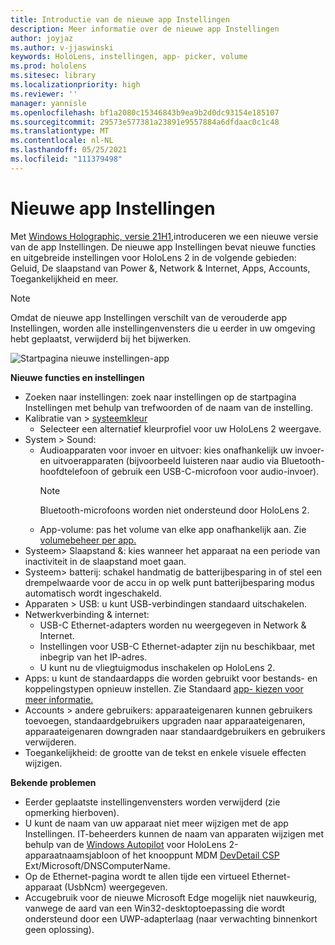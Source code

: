 ```yaml
---
title: Introductie van de nieuwe app Instellingen
description: Meer informatie over de nieuwe app Instellingen
author: joyjaz
ms.author: v-jjaswinski
keywords: HoloLens, instellingen, app- picker, volume
ms.prod: hololens
ms.sitesec: library
ms.localizationpriority: high
ms.reviewer: ''
manager: yannisle
ms.openlocfilehash: bf1a2080c15346843b9ea9b2d0dc93154e185107
ms.sourcegitcommit: 29573e577381a23891e9557884a6dfdaac0c1c48
ms.translationtype: MT
ms.contentlocale: nl-NL
ms.lasthandoff: 05/25/2021
ms.locfileid: "111379498"
---
```

# <a name="new-settings-app"></a>Nieuwe app Instellingen

Met [Windows Holographic, versie 21H1,](hololens-release-notes.md#windows-holographic-version-21h1)introduceren we een nieuwe versie van de app Instellingen. De nieuwe app Instellingen bevat nieuwe functies en uitgebreide instellingen voor HoloLens 2 in de volgende gebieden: Geluid, De slaapstand van Power &, Network & Internet, Apps, Accounts, Toegankelijkheid en meer.

> [!NOTE]
> Omdat de nieuwe app Instellingen verschilt van de verouderde app Instellingen, worden alle instellingenvensters die u eerder in uw omgeving hebt geplaatst, verwijderd bij het bijwerken.

![Startpagina nieuwe instellingen-app](images/new-settings-app.png)

**Nieuwe functies en instellingen**
- Zoeken naar instellingen: zoek naar instellingen op de startpagina Instellingen met behulp van trefwoorden of de naam van de instelling.
- Kalibratie van > [systeemkleur](hololens2-display.md#how-to-use-display-color-calibration)
    - Selecteer een alternatief kleurprofiel voor uw HoloLens 2 weergave.
- System > Sound:
  - Audioapparaten voor invoer en uitvoer: kies onafhankelijk uw invoer- en uitvoerapparaten (bijvoorbeeld luisteren naar audio via Bluetooth-hoofdtelefoon of gebruik een USB-C-microfoon voor audio-invoer).
    > [!NOTE]
    > Bluetooth-microfoons worden niet ondersteund door HoloLens 2.
  - App-volume: pas het volume van elke app onafhankelijk aan. Zie [volumebeheer per app.](holographic-home.md#per-app-volume-control)
- Systeem> Slaapstand &: kies wanneer het apparaat na een periode van inactiviteit in de slaapstand moet gaan.
- Systeem> batterij: schakel handmatig de batterijbesparing in of stel een drempelwaarde voor de accu in op welk punt batterijbesparing modus automatisch wordt ingeschakeld.
- Apparaten > USB: u kunt USB-verbindingen standaard uitschakelen.
- Netwerkverbinding & internet:
  - USB-C Ethernet-adapters worden nu weergegeven in Network & Internet.
  - Instellingen voor USB-C Ethernet-adapter zijn nu beschikbaar, met inbegrip van het IP-adres.
  - U kunt nu de vliegtuigmodus inschakelen op HoloLens 2.
- Apps: u kunt de standaardapps die worden gebruikt voor bestands- en koppelingstypen opnieuw instellen. Zie Standaard [app- kiezen voor meer informatie.](holographic-home.md#default-app-picker)
- Accounts > andere gebruikers: apparaateigenaren kunnen gebruikers toevoegen, standaardgebruikers upgraden naar apparaateigenaren, apparaateigenaren downgraden naar standaardgebruikers en gebruikers verwijderen.
- Toegankelijkheid: de grootte van de tekst en enkele visuele effecten wijzigen.

**Bekende problemen**
- Eerder geplaatste instellingenvensters worden verwijderd (zie opmerking hierboven).
- U kunt de naam van uw apparaat niet meer wijzigen met de app Instellingen. IT-beheerders kunnen de naam van apparaten wijzigen met behulp van de [Windows Autopilot](https://docs.microsoft.com/hololens/hololens2-autopilot) voor HoloLens 2-apparaatnaamsjabloon of het knooppunt MDM [DevDetail CSP](https://docs.microsoft.com/windows/client-management/mdm/devdetail-csp) Ext/Microsoft/DNSComputerName.
- Op de Ethernet-pagina wordt te allen tijde een virtueel Ethernet-apparaat (UsbNcm) weergegeven.
- Accugebruik voor de nieuwe Microsoft Edge mogelijk niet nauwkeurig, vanwege de aard van een Win32-desktoptoepassing die wordt ondersteund door een UWP-adapterlaag (naar verwachting binnenkort geen oplossing).

